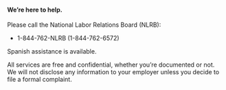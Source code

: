 ---
---

#### We’re here to help.

Please call the National Labor Relations Board (NLRB):

- 1-844-762-NLRB (1-844-762-6572)

Spanish assistance is available.

All services are free and confidential, whether you’re documented or not. We will not disclose any information to your employer unless you decide to file a formal complaint.
